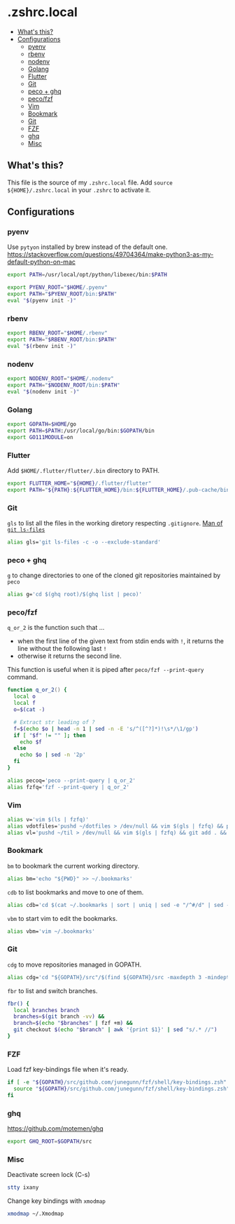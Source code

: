 # .zshrc.local

<!-- vim-markdown-toc GFM -->

* [What's this?](#whats-this)
* [Configurations](#configurations)
  * [pyenv](#pyenv)
  * [rbenv](#rbenv)
  * [nodenv](#nodenv)
  * [Golang](#golang)
  * [Flutter](#flutter)
  * [Git](#git)
  * [peco + ghq](#peco--ghq)
  * [peco/fzf](#pecofzf)
  * [Vim](#vim)
  * [Bookmark](#bookmark)
  * [Git](#git-1)
  * [FZF](#fzf)
  * [ghq](#ghq)
  * [Misc](#misc)

<!-- vim-markdown-toc -->

## What's this?

This file is the source of my `.zshrc.local` file.
Add `source ${HOME}/.zshrc.local` in your `.zshrc` to activate it.

## Configurations

### pyenv

Use `pytyon` installed by brew instead of the default one.
https://stackoverflow.com/questions/49704364/make-python3-as-my-default-python-on-mac

```zsh
export PATH=/usr/local/opt/python/libexec/bin:$PATH
```

```zsh
export PYENV_ROOT="$HOME/.pyenv"
export PATH="$PYENV_ROOT/bin:$PATH"
eval "$(pyenv init -)"
```

### rbenv

```zsh
export RBENV_ROOT="$HOME/.rbenv"
export PATH="$RBENV_ROOT/bin:$PATH"
eval "$(rbenv init -)"
```

### nodenv

```zsh
export NODENV_ROOT="$HOME/.nodenv"
export PATH="$NODENV_ROOT/bin:$PATH"
eval "$(nodenv init -)"
```

### Golang

```zsh
export GOPATH=$HOME/go
export PATH=$PATH:/usr/local/go/bin:$GOPATH/bin
export GO111MODULE=on
```

### Flutter

Add `$HOME/.flutter/flutter/.bin` directory to PATH.

```zsh
export FLUTTER_HOME="${HOME}/.flutter/flutter"
export PATH="${PATH}:${FLUTTER_HOME}/bin:${FLUTTER_HOME}/.pub-cache/bin:${FLUTTER_HOME}/bin/cache/dart-sdk/bin"
```

### Git

`gls` to list all the files in the working diretory respecting `.gitignore`.
[Man of `git ls-files`](https://git-scm.com/docs/git-ls-files)

```zsh
alias gls='git ls-files -c -o --exclude-standard'
```

### peco + ghq

`g` to change directories to one of the cloned git repositories maintained by `peco`

```zsh
alias g='cd $(ghq root)/$(ghq list | peco)'
```

### peco/fzf

`q_or_2` is the function such that ...
- when the first line of the given text from stdin ends with `!`, it returns the line without the following last `!` 
- otherwise it returns the second line.

This function is useful when it is piped after `peco/fzf --print-query` command.

```zsh
function q_or_2() {          
  local o
  local f
  o=$(cat -)

  # Extract str leading of ?
  f=$(echo $o | head -n 1 | sed -n -E 's/^([^?]*)!\s*/\1/gp')
  if [ "$f" != "" ]; then
    echo $f 
  else
    echo $o | sed -n '2p'
  fi
}

alias pecoq='peco --print-query | q_or_2'
alias fzfq='fzf --print-query | q_or_2'
```

### Vim
```zsh
alias v='vim $(ls | fzfq)'
alias vdotfiles='pushd ~/dotfiles > /dev/null && vim $(gls | fzfq) && popd > /dev/null'
alias vl='pushd ~/til > /dev/null && vim $(gls | fzfq) && git add . && git commit -m "update" && (git push origin master) & ; popd > /dev/null'
```

### Bookmark

`bm` to bookmark the current working directory.

```zsh
alias bm='echo "${PWD}" >> ~/.bookmarks'
```

`cdb` to list bookmarks and move to one of them.

```zsh
alias cdb='cd $(cat ~/.bookmarks | sort | uniq | sed -e "/^#/d" | sed -e "/^\s*$/d" | fzfq)'
```

`vbm` to start vim to edit the bookmarks.

```zsh
alias vbm='vim ~/.bookmarks'
```

### Git

`cdg` to move repositories managed in GOPATH.
```zsh
alias cdg='cd "${GOPATH}/src"/$(find ${GOPATH}/src -maxdepth 3 -mindepth 3 -type d | sed -re "s/^.*?\/(.*\/.*\/.*)$/\1/g" | fzfq)'
```

`fbr` to list and switch branches.

```zsh
fbr() {
  local branches branch
  branches=$(git branch -vv) &&
  branch=$(echo "$branches" | fzf +m) &&
  git checkout $(echo "$branch" | awk '{print $1}' | sed "s/.* //")
}
```

### FZF

Load fzf key-bindings file when it's ready.

```zsh
if [ -e "${GOPATH}/src/github.com/junegunn/fzf/shell/key-bindings.zsh" ]; then
  source "${GOPATH}/src/github.com/junegunn/fzf/shell/key-bindings.zsh"
fi
```

### ghq
https://github.com/motemen/ghq

```zsh
export GHQ_ROOT=$GOPATH/src
```

### Misc

Deactivate screen lock (C-s)
```zsh
stty ixany
```

Change key bindings with `xmodmap`

```zsh
xmodmap ~/.Xmodmap
```

